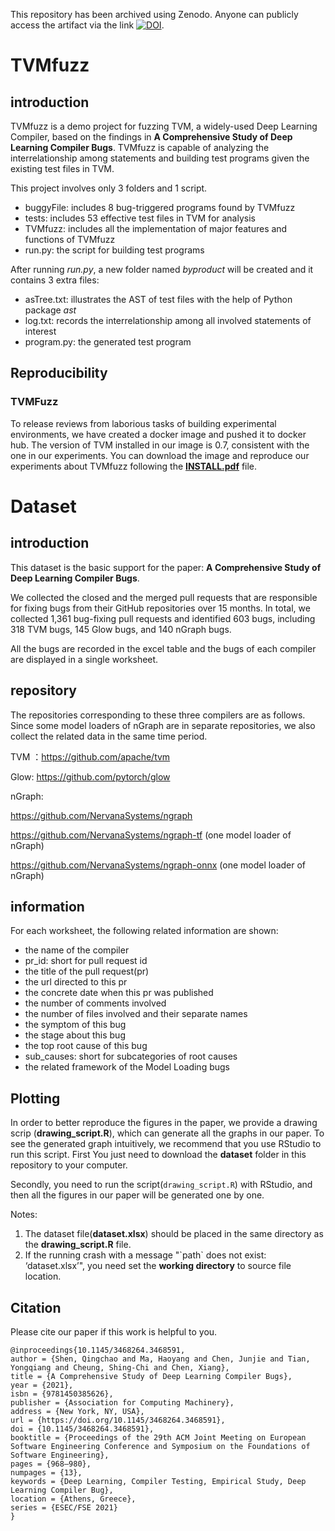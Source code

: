 This repository has been archived using Zenodo. Anyone can publicly access the artifact via the link [![DOI](https://zenodo.org/badge/DOI/10.5281/zenodo.5109043.svg)](https://doi.org/10.5281/zenodo.5109043).

# TVMfuzz 

## introduction

TVMfuzz is a demo project for fuzzing TVM, a widely-used Deep Learning Compiler, based on the findings in **A Comprehensive Study of Deep Learning Compiler Bugs**. TVMfuzz is capable of analyzing the interrelationship among statements and building test programs given the existing test files in TVM.

This project involves only 3 folders and 1 script.

+ buggyFile: includes 8 bug-triggered programs found by TVMfuzz
+ tests: includes 53 effective test files in TVM for analysis
+ TVMfuzz: includes all the implementation of major features and functions of TVMfuzz
+ run.py: the script for building test programs

After running *run.py*, a new folder named *byproduct* will be created and it contains 3 extra files:

+ asTree.txt: illustrates the AST of test files with the help of Python package *ast*
+ log.txt: records the interrelationship among all involved statements of interest
+ program.py: the generated test program



## Reproducibility

### TVMFuzz

To release reviews from laborious tasks of building experimental environments, we have created a docker image and pushed it to docker hub. The version of TVM installed in our image is 0.7, consistent with the one in our experiments.
You can download the image and reproduce our experiments about TVMfuzz following the **[INSTALL.pdf](https://github.com/anonymousWork000/DLCstudy/blob/master/INSTALL.pdf)** file.



# Dataset

## introduction

This dataset is the basic support for the paper: **A Comprehensive Study of Deep Learning Compiler Bugs**. 

We collected the closed and the merged pull requests that are responsible for fixing bugs from their GitHub repositories over 15 months. In total, we collected 1,361 bug-fixing pull requests and identified 603 bugs, including 318 TVM bugs, 145 Glow bugs, and 140 nGraph bugs.

All the bugs are recorded in the excel table and the bugs of each compiler are displayed in a single worksheet.

## repository

The repositories corresponding to these three compilers are as follows. Since some model loaders of nGraph are in separate repositories, we also collect the related data in the same time period.

TVM ：https://github.com/apache/tvm

Glow: https://github.com/pytorch/glow

nGraph:

https://github.com/NervanaSystems/ngraph

https://github.com/NervanaSystems/ngraph-tf (one model loader of nGraph)

https://github.com/NervanaSystems/ngraph-onnx (one model loader of nGraph)

## information

For each worksheet, the following related information are shown:

- the name of the compiler
- pr_id: short for pull request id
- the title of the pull request(pr)
- the url directed to this pr
- the concrete date when this pr was published
- the number of comments involved
- the number of files involved and their separate names
- the symptom of this bug
- the stage about this bug
- the top root cause of this bug
- sub_causes: short for subcategories of  root causes
- the related framework of the Model Loading bugs

## Plotting
In order to better reproduce the figures in the paper, we provide a drawing scrip (**drawing_script.R**), which can generate all the graphs in our paper. To see the generated graph intuitively, we recommend that you use RStudio to run this script. 
First You just need to download the **dataset** folder in this repository to your computer.

Secondly, you need to run the script(`drawing_script.R`) with RStudio, and then all the figures in our paper will be generated one by one.

Notes: 
1. The dataset file(**dataset.xlsx**) should be placed in the same directory as the **drawing_script.R** file.
2. If the running crash with a message "\`path\` does not exist: ‘dataset.xlsx’", you need set the **working directory** to source file location.

## Citation
Please cite our paper if this work is helpful to you.
```
@inproceedings{10.1145/3468264.3468591,
author = {Shen, Qingchao and Ma, Haoyang and Chen, Junjie and Tian, Yongqiang and Cheung, Shing-Chi and Chen, Xiang},
title = {A Comprehensive Study of Deep Learning Compiler Bugs},
year = {2021},
isbn = {9781450385626},
publisher = {Association for Computing Machinery},
address = {New York, NY, USA},
url = {https://doi.org/10.1145/3468264.3468591},
doi = {10.1145/3468264.3468591},
booktitle = {Proceedings of the 29th ACM Joint Meeting on European Software Engineering Conference and Symposium on the Foundations of Software Engineering},
pages = {968–980},
numpages = {13},
keywords = {Deep Learning, Compiler Testing, Empirical Study, Deep Learning Compiler Bug},
location = {Athens, Greece},
series = {ESEC/FSE 2021}
}
```
